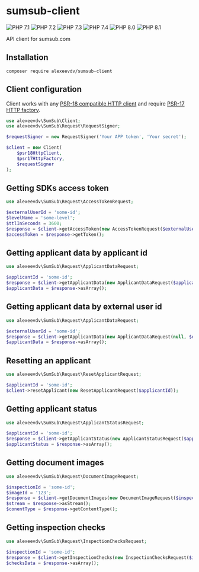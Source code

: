 sumsub-client
===============

![PHP 7.1](https://img.shields.io/badge/PHP-7.1-green.svg) 
![PHP 7.2](https://img.shields.io/badge/PHP-7.2-green.svg)
![PHP 7.3](https://img.shields.io/badge/PHP-7.3-green.svg)
![PHP 7.4](https://img.shields.io/badge/PHP-7.4-green.svg)
![PHP 8.0](https://img.shields.io/badge/PHP-8.0-green.svg)
![PHP 8.1](https://img.shields.io/badge/PHP-8.1-green.svg)

API client for sumsub.com

## Installation

```shell script
composer require alexeevdv/sumsub-client
```

## Client configuration

Client works with any [PSR-18 compatible HTTP client](https://packagist.org/providers/psr/http-client-implementation) and require [PSR-17 HTTP factory](https://packagist.org/providers/psr/http-factory-implementation).

```php
use alexeevdv\SumSub\Client;
use alexeevdv\SumSub\Request\RequestSigner;

$requestSigner = new RequestSigner('Your APP token', 'Your secret');

$client = new Client(
    $psr18HttpClient,
    $psr17HttpFactory,
    $requestSigner
);
```

## Getting SDKs access token

```php
use alexeevdv\SumSub\Request\AccessTokenRequest;

$externalUserId = 'some-id';
$levelName = 'some-level';
$ttlInSeconds = 3600;
$response = $client->getAccessToken(new AccessTokenRequest($externalUserId, $levelName, $ttlInSeconds));
$accessToken = $response->getToken();
```

## Getting applicant data by applicant id

```php
use alexeevdv\SumSub\Request\ApplicantDataRequest;

$applicantId = 'some-id';
$response = $client->getApplicantData(new ApplicantDataRequest($applicantId));
$applicantData = $response->asArray();
```

## Getting applicant data by external user id

```php
use alexeevdv\SumSub\Request\ApplicantDataRequest;

$externalUserId = 'some-id';
$response = $client->getApplicantData(new ApplicantDataRequest(null, $externalUserId));
$applicantData = $response->asArray();
```

## Resetting an applicant

```php
use alexeevdv\SumSub\Request\ResetApplicantRequest;

$applicantId = 'some-id';
$client->resetApplicant(new ResetApplicantRequest($applicantId));
```

## Getting applicant status

```php
use alexeevdv\SumSub\Request\ApplicantStatusRequest;

$applicantId = 'some-id';
$response = $client->getApplicantStatus(new ApplicantStatusRequest($applicantId));
$applicantStatus = $response->asArray();
```

## Getting document images

```php
use alexeevdv\SumSub\Request\DocumentImageRequest;

$inspectionId = 'some-id';
$imageId = '123';
$response = $client->getDocumentImages(new DocumentImageRequest($inspectionId, $imageId));
$stream = $response->asStream();
$conentType = $response->getContentType();
```

## Getting inspection checks

```php
use alexeevdv\SumSub\Request\InspectionChecksRequest;

$inspectionId = 'some-id';
$response = $client->getInspectionChecks(new InspectionChecksRequest($inspectionId));
$checksData = $response->asArray();
```
